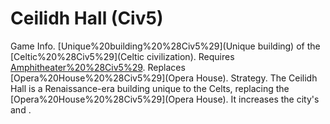 # Ceilidh Hall (Civ5)

Game Info.
[Unique%20building%20%28Civ5%29](Unique building) of the [Celtic%20%28Civ5%29](Celtic civilization). Requires [Amphitheater%20%28Civ5%29](Amphitheater). Replaces [Opera%20House%20%28Civ5%29](Opera House).
Strategy.
The Ceilidh Hall is a Renaissance-era building unique to the Celts, replacing the [Opera%20House%20%28Civ5%29](Opera House). It increases the city's and .